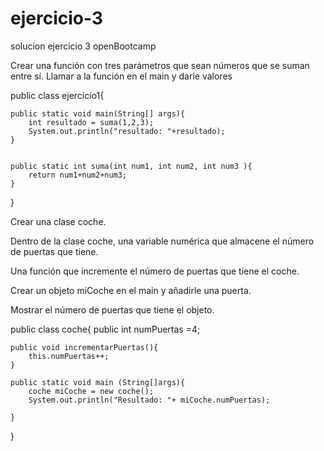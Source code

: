# ejercicio-3
solucion ejercicio 3 openBootcamp

Crear una función con tres parámetros que sean números que se suman entre sí.
Llamar a la función en el main y darle valores

public class ejercicio1{

    public static void main(String[] args){
        int resultado = suma(1,2,3);
        System.out.println("resultado: "+resultado);
    }


    public static int suma(int num1, int num2, int num3 ){
        return num1+num2+num3;
    }

}


Crear una clase coche.

Dentro de la clase coche, una variable numérica que almacene el número de puertas que tiene.

Una función que incremente el número de puertas que tiene el coche.

Crear un objeto miCoche en el main y añadirle una puerta.

Mostrar el número de puertas que tiene el objeto.

public class coche{
    public int numPuertas =4;

    public void incrementarPuertas(){
        this.numPuertas++;
    }

    public static void main (String[]args){
        coche miCoche = new coche();
        System.out.println("Resultado: "+ miCoche.numPuertas);

    }
}
